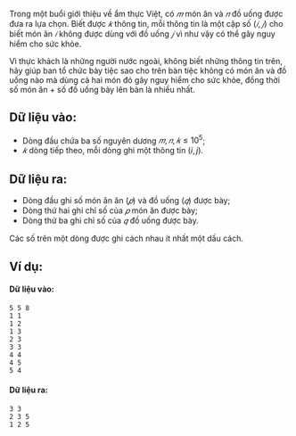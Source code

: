 <!--**<center>NGUỒN: Bài tập thầy Lê Minh Hoàng ôn Hải Phòng T10/2016</center>**-->

Trong một buổi giới thiệu về ẩm thực Việt, có $𝑚$ món ăn và $𝑛$ đồ uống được đưa ra lựa chọn. Biết được $𝑘$ thông tin, mỗi thông tin là một cặp số $(𝑖, 𝑗)$ cho biết món ăn $𝑖$ không được dùng với đồ uống $𝑗$ vì như vậy có thể gây nguy hiểm cho sức khỏe.

Vì thực khách là những người nước ngoài, không biết những thông tin trên, hãy giúp ban tổ chức bày tiệc sao cho trên bàn tiệc không có món ăn và đồ uống nào mà dùng cả hai món đó gây nguy hiểm cho sức khỏe, đồng thời số món ăn + số đồ uống bày lên bàn là nhiều nhất.

## Dữ liệu vào:
- Dòng đầu chứa ba số nguyên dương $𝑚, 𝑛, 𝑘 ≤ 10^5$;
- $𝑘$ dòng tiếp theo, mỗi dòng ghi một thông tin $(i, j)$.

## Dữ liệu ra:
- Dòng đầu ghi số món ăn ăn $(𝑝)$ và đồ uống $(𝑞)$ được bày;
- Dòng thứ hai ghi chỉ số của $𝑝$ món ăn được bày;
- Dòng thứ ba ghi chỉ số của $𝑞$ đồ uống được bày.

Các số trên một dòng được ghi cách nhau ít nhất một dấu cách.

## Ví dụ:
#### Dữ liệu vào:
```
5 5 8
1 1
1 2
1 3
2 3
3 3
4 4
4 5
5 4
```

#### Dữ liệu ra:
```
3 3
2 3 5
1 2 5
```